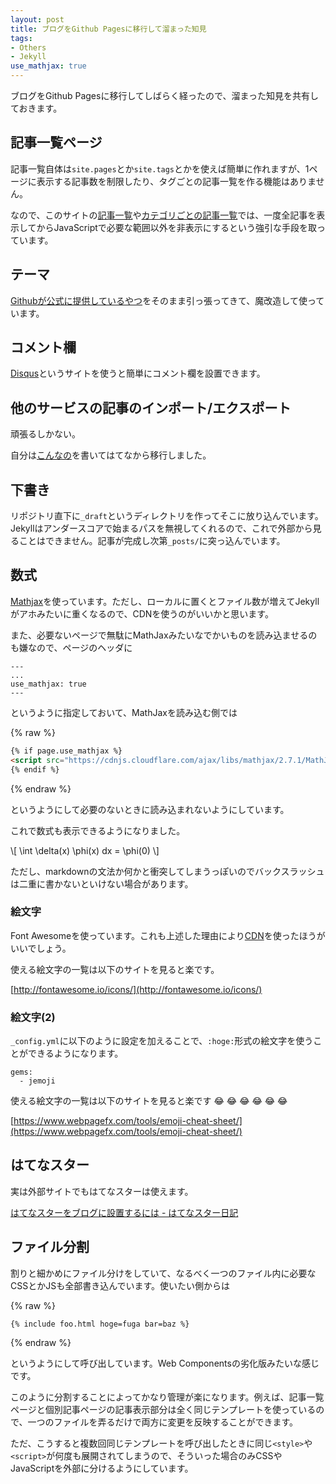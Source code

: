 ```yaml
---
layout: post
title: ブログをGithub Pagesに移行して溜まった知見
tags:
- Others
- Jekyll
use_mathjax: true
---
```


ブログをGithub Pagesに移行してしばらく経ったので、溜まった知見を共有しておきます。

## 記事一覧ページ
記事一覧自体は`site.pages`とか`site.tags`とかを使えば簡単に作れますが、1ページに表示する記事数を制限したり、タグごとの記事一覧を作る機能はありません。

なので、このサイトの[記事一覧](/articles.html)や[カテゴリごとの記事一覧](/articles.html#Haskell)では、一度全記事を表示してからJavaScriptで必要な範囲以外を非表示にするという強引な手段を取っています。

## テーマ
[Githubが公式に提供しているやつ](https://pages.github.com/themes/)をそのまま引っ張ってきて、魔改造して使っています。

## コメント欄
[Disqus](https://disqus.com/)というサイトを使うと簡単にコメント欄を設置できます。

## 他のサービスの記事のインポート/エクスポート
頑張るしかない。

自分は[こんなの](/2017/06/13/import-from-hatena.html)を書いてはてなから移行しました。

## 下書き
リポジトリ直下に`_draft`というディレクトリを作ってそこに放り込んでいます。Jekyllはアンダースコアで始まるパスを無視してくれるので、これで外部から見ることはできません。記事が完成し次第`_posts/`に突っ込んでいます。

## 数式
[Mathjax](https://www.mathjax.org/)を使っています。ただし、ローカルに置くとファイル数が増えてJekyllがアホみたいに重くなるので、CDNを使うのがいいかと思います。

また、必要ないページで無駄にMathJaxみたいなでかいものを読み込ませるのも嫌なので、ページのヘッダに

```
---
...
use_mathjax: true
---
```

というように指定しておいて、MathJaxを読み込む側では

{% raw %}
``` html
{% if page.use_mathjax %}
<script src="https://cdnjs.cloudflare.com/ajax/libs/mathjax/2.7.1/MathJax.js?config=TeX-AMS_CHTML"></script>
{% endif %}
```
{% endraw %}

というようにして必要のないときに読み込まれないようにしています。

これで数式も表示できるようになりました。

\\[ \int \delta(x) \phi(x) dx = \phi(0) \\]

ただし、markdownの文法か何かと衝突してしまうっぽいのでバックスラッシュは二重に書かないといけない場合があります。

### 絵文字
Font Awesome<i class="fa fa-bug" aria-hidden="true"></i>を使っています。これも上述した理由により[CDN](https://www.bootstrapcdn.com/fontawesome/)を使ったほうがいいでしょう。

使える絵文字の一覧は以下のサイトを見ると楽です。

[http://fontawesome.io/icons/](http://fontawesome.io/icons/)

### 絵文字(2)
`_config.yml`に以下のように設定を加えることで、`:hoge:`形式の絵文字を使うことができるようになります。

```
gems:
  - jemoji
```

使える絵文字の一覧は以下のサイトを見ると楽です :joy: :joy: :joy: :joy: :joy: :joy:

[https://www.webpagefx.com/tools/emoji-cheat-sheet/](https://www.webpagefx.com/tools/emoji-cheat-sheet/)

## はてなスター
実は外部サイトでもはてなスターは使えます。

[はてなスターをブログに設置するには - はてなスター日記](http://d.hatena.ne.jp/hatenastar/20070707)

## ファイル分割
割りと細かめにファイル分けをしていて、なるべく一つのファイル内に必要なCSSとかJSも全部書き込んでいます。使いたい側からは

{% raw %}
```
{% include foo.html hoge=fuga bar=baz %}
```
{% endraw %}

というようにして呼び出しています。Web Componentsの劣化版みたいな感じです。

このように分割することによってかなり管理が楽になります。例えば、記事一覧ページと個別記事ページの記事表示部分は全く同じテンプレートを使っているので、一つのファイルを弄るだけで両方に変更を反映することができます。

ただ、こうすると複数回同じテンプレートを呼び出したときに同じ`<style>`や`<script>`が何度も展開されてしまうので、そういった場合のみCSSやJavaScriptを外部に分けるようにしています。